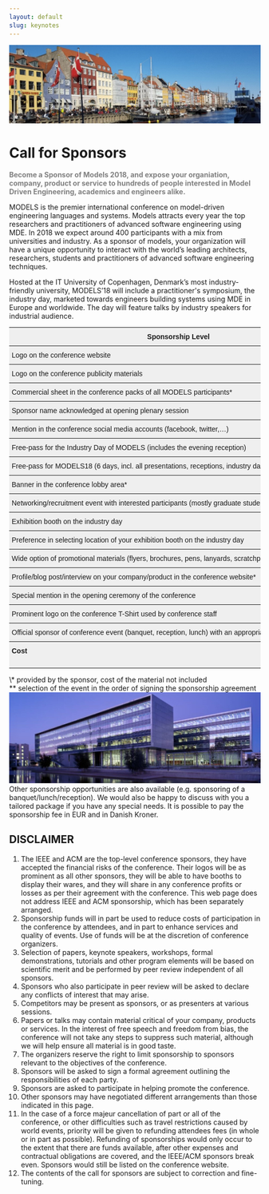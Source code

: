 ```yaml
---
layout: default
slug: keynotes
---
```

<div class="row">
 <div class="col-md-11" markdown="1">

<!-- <style type="text/css">
.sponsor-pic {
  position: relative;
  width: 1280px;
  height: 720px;
  overflow: hidden;
}
.sponsor-pic img {
  position: absolute;
  /*left: 10%;*/
  /*top: 50%;*/
  height: 50%;
  bottom: 50%;
  width: auto;
  -webkit-transform: translate(-10%,-20%);
      -ms-transform: translate(-10%,-20%);
          transform: translate(-10%,-20%);
}
.sponsor-pic img.portrait {
  width: 100%;
  height: auto;
}	


</style> -->
<div class="sponsor-pic">
	<img src="/assets/copenhagen-pictures/copenhagen1.jpg" alt="Nyhavn Copnehagen">
</div>

# Call for Sponsors
<span style="color:#808080"> **Become a Sponsor of Models 2018, and expose your organiation, company, product or service to hundreds of people interested in Model Driven Engineering, academics and engineers alike.**
</span>

MODELS  is the premier international conference on model-driven engineering languages and systems. Models attracts every year the top researchers and practitioners of advanced software engineering using MDE. In 2018 we expect around 400 participants with a mix from universities and industry. As a sponsor of models, your organization will have a unique opportunity to interact with the world’s leading architects, researchers, students and practitioners of advanced software engineering techniques.

Hosted at the IT University of Copenhagen, Denmark’s most industry-friendly university,  MODELS’18 will include a practitioner's symposium, the industry day, marketed towards engineers building systems using MDE in Europe and worldwide. The day will feature talks by industry speakers for industrial audience. 

<style type="text/css">
.tg  {border-collapse:collapse;border-spacing:0;}
.tr {border-style}
.tg td{font-family:Arial, sans-serif;font-size:14px;padding:10px 5px;border-style:solid;border-width:0px;overflow:hidden;word-break:normal;border-top-width:1px;border-bottom-width:1px;}
.tg th{font-family:Arial, sans-serif;font-size:14px;font-weight:normal;padding:10px 5px;border-style:solid;border-width:0px;overflow:hidden;word-break:normal;border-top-width:1px;border-bottom-width:1px;}
.tg .tg-7fle{font-weight:bold;background-color:#efefef;text-align:center;vertical-align:top}
.tg .tg-erlg{font-weight:bold;background-color:#efefef;vertical-align:top}
.tg .tg-yzt1{background-color:#efefef;vertical-align:top}
.tg .tg-m0ac{font-weight:bold;background-color:#656565;color:#ffffff;text-align:center;vertical-align:top}
.tg .tg-wh4d{font-weight:bold;background-color:#fd6864;color:#ffffff;text-align:center;vertical-align:top}
.tg .tg-xozw{font-weight:bold;background-color:#ffcc67;text-align:center;vertical-align:top}
.tg .tg-ccb6{font-weight:bold;background-color:#efefef;color:#333333;text-align:center;vertical-align:top}

.tg{
	word-break: break-all 
	table-layout: fixed;
  width: 100%;
  white-space: nowrap;
}
</style>
<table class="tg">
	<thead>
		<tr>
		<th class="tg-erlg">Sponsorship Level</th>
	    <th class="tg-wh4d">Bronze</th>
	    <th class="tg-7fle">Silver</th>
	    <th class="tg-xozw">Gold</th>
	    <th class="tg-m0ac">Platinum</th>
		</tr>
	</thead>
	<tbody>

  <tr>
    <td class="tg-yzt1">Logo on the conference website</td>
    <td class="tg-wh4d">small</td>
    <td class="tg-7fle">large</td>
    <td class="tg-xozw">large</td>
    <td class="tg-m0ac">large</td>
  </tr>
  <tr>
    <td class="tg-yzt1">Logo on the conference publicity materials</td>
    <td class="tg-wh4d">x</td>
    <td class="tg-7fle">x</td>
    <td class="tg-xozw">x</td>
    <td class="tg-m0ac">x</td>
  </tr>
  <tr>
    <td class="tg-yzt1">Commercial sheet in the conference packs of all MODELS participants*</td>
    <td class="tg-wh4d">x</td>
    <td class="tg-7fle">x</td>
    <td class="tg-xozw">x</td>
    <td class="tg-m0ac">x</td>
  </tr>
  <tr>
    <td class="tg-yzt1">Sponsor name acknowledged at opening plenary session</td>
    <td class="tg-wh4d">x</td>
    <td class="tg-7fle">x</td>
    <td class="tg-xozw">x</td>
    <td class="tg-m0ac">x</td>
  </tr>
  <tr>
    <td class="tg-yzt1">Mention in the conference social media accounts (facebook, twitter,…)</td>
    <td class="tg-wh4d">x</td>
    <td class="tg-7fle">x</td>
    <td class="tg-xozw">x</td>
    <td class="tg-m0ac">x</td>
  </tr>
  <tr>
    <td class="tg-yzt1">Free-pass for the Industry Day of MODELS (includes the evening reception)</td>
    <td class="tg-wh4d">1</td>
    <td class="tg-ccb6">1</td>
    <td class="tg-xozw">2</td>
    <td class="tg-m0ac">3</td>
  </tr>
  <tr>
    <td class="tg-yzt1">Free-pass for MODELS18 (6 days, incl. all presentations, receptions, industry day and banquet)</td>
    <td class="tg-wh4d"></td>
    <td class="tg-ccb6">1</td>
    <td class="tg-xozw">2</td>
    <td class="tg-m0ac">3</td>
  </tr>
  <tr>
    <td class="tg-yzt1">Banner in the conference lobby area*</td>
    <td class="tg-wh4d"></td>
    <td class="tg-ccb6">1</td>
    <td class="tg-xozw">1</td>
    <td class="tg-m0ac">2</td>
  </tr>
  <tr>
    <td class="tg-yzt1">Networking/recruitment event with interested participants (mostly graduate students)</td>
    <td class="tg-wh4d">x</td>
    <td class="tg-ccb6">x</td>
    <td class="tg-xozw">x</td>
    <td class="tg-m0ac">x</td>
  </tr>
  <tr>
    <td class="tg-yzt1">Exhibition booth on the industry day</td>
    <td class="tg-wh4d"></td>
    <td class="tg-ccb6">x</td>
    <td class="tg-xozw">x</td>
    <td class="tg-m0ac">x</td>
  </tr>
  <tr>
    <td class="tg-yzt1">Preference in selecting location of your exhibition booth on the industry day</td>
    <td class="tg-wh4d"></td>
    <td class="tg-ccb6"></td>
    <td class="tg-xozw">x</td>
    <td class="tg-m0ac">x</td>
  </tr>
  <tr>
    <td class="tg-yzt1">Wide option of promotional materials (flyers, brochures, pens, lanyards, scratchpads) in the attendee packs*</td>
    <td class="tg-wh4d"></td>
    <td class="tg-ccb6"></td>
    <td class="tg-xozw">x</td>
    <td class="tg-m0ac">x</td>
  </tr>
  <tr>
    <td class="tg-yzt1">Profile/blog post/interview on your company/product in the conference website*</td>
    <td class="tg-wh4d"></td>
    <td class="tg-ccb6"></td>
    <td class="tg-xozw">x</td>
    <td class="tg-m0ac">x</td>
  </tr>
  <tr>
    <td class="tg-yzt1">Special mention in the opening ceremony of the conference</td>
    <td class="tg-wh4d"></td>
    <td class="tg-ccb6"></td>
    <td class="tg-xozw">x</td>
    <td class="tg-m0ac">x</td>
  </tr>
  <tr>
    <td class="tg-yzt1">Prominent logo on the conference T-Shirt used by conference staff</td>
    <td class="tg-wh4d"></td>
    <td class="tg-ccb6"></td>
    <td class="tg-xozw"></td>
    <td class="tg-m0ac">x</td>
  </tr>
  <tr>
    <td class="tg-yzt1">Official sponsor of conference event (banquet, reception, lunch) with an appropriate attribution**</td>
    <td class="tg-wh4d"></td>
    <td class="tg-ccb6"></td>
    <td class="tg-xozw"></td>
    <td class="tg-m0ac">x</td>
  </tr>
  <tr>
    <td class="tg-erlg">Cost</td>
    <td class="tg-wh4d">  EUR<br>1 500</td>
    <td class="tg-ccb6">  EUR<br>3 000</td>
    <td class="tg-xozw"> EUR<br>5 000</td>
    <td class="tg-m0ac">    EUR<br>10 000</td>
  </tr>
 </tbody>
</table>
\* provided by the sponsor, cost of the material not included<br>
** selection of the event in the order of signing the sponsorship agreement

<div class="picture">
<img src="/assets/copenhagen-pictures/itu_night1.jpg" alt="IT University of Copenhagen" />
</div>
Other sponsorship opportunities are also available (e.g. sponsoring of a banquet/lunch/reception). We would also be happy to discuss with you a tailored package if you have any special needs.  It is possible to pay the sponsorship fee in EUR and in Danish Kroner. 

## DISCLAIMER
1. The IEEE and ACM are the top-level conference sponsors, they have accepted the financial risks of the conference. Their logos will be as prominent as all other sponsors, they will be able to have booths to display their wares, and they will share in any conference profits or losses as per their agreement with the conference. This web page does not address IEEE and ACM sponsorship, which has been separately arranged.
2. Sponsorship funds will in part be used to reduce costs of participation in the conference by attendees, and in part to enhance services and quality of events. Use of funds will be at the discretion of conference organizers.
3. Selection of papers, keynote speakers, workshops, formal demonstrations, tutorials and other program elements will be based on scientific merit and be performed by peer review independent of all sponsors.
4. Sponsors who also participate in peer review will be asked to declare any conflicts of interest that may arise.
5. Competitors may be present as sponsors, or as presenters at various sessions.
6. Papers or talks may contain material critical of your company, products or services. In the interest of free speech and freedom from bias, the conference will not take any steps to suppress such material, although we will help ensure all material is in good taste.
7. The organizers reserve the right to limit sponsorship to sponsors relevant to the objectives of the conference.
8. Sponsors will be asked to sign a formal agreement outlining the responsibilities of each party.
9. Sponsors are asked to participate in helping promote the conference.
10. Other sponsors may have negotiated different arrangements than those indicated in this page.
11. In the case of a force majeur cancellation of part or all of the conference, or other difficulties such as travel restrictions caused by world events, priority will be given to refunding attendees fees (in whole or in part as possible). Refunding of sponsorships would only occur to the extent that there are funds available, after other expenses and contractual obligations are covered, and the IEEE/ACM sponsors break even. Sponsors would still be listed on the conference website.
12. The contents of the call for sponsors are subject to correction and fine-tuning.
 

 </div>
 </div>